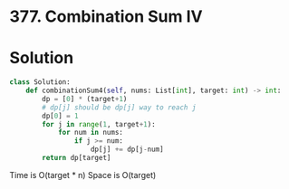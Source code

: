 # 377. Combination Sum IV

# Solution

```python
class Solution:
    def combinationSum4(self, nums: List[int], target: int) -> int:
        dp = [0] * (target+1)
        # dp[j] should be dp[j] way to reach j
        dp[0] = 1
        for j in range(1, target+1):
            for num in nums:
                if j >= num:
                    dp[j] += dp[j-num]
        return dp[target]
```

Time is O(target * n) Space is  O(target)